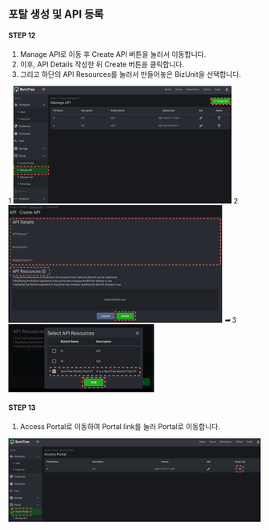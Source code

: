 ## 포탈 생성 및 API 등록

#### STEP 12

1. Manage API로 이동 후 Create API 버튼을 눌러서 이동합니다.
2. 이후, API Details 작성한 뒤 Create 버튼을 클릭합니다.
3. 그리고 하단의 API Resources를 눌러서 만들어놓은 BizUnit을 선택합니다.

<div class='img-container'>
    <span style='top: 100px;left: 15px;'>1</span>
    <img src='../../img/howtouse/step2-13-1.png' style='height: 235px;' />
    <span style='top: 225px;left: 15px;'>2</span>
    <img src='../../img/howtouse/step2-13-2.png' style='height: 235px;' />
    <em class='abs arrow' style='bottom: 87px;left: 87px;'>➡</em>
    <span style='bottom: 140px;left: 270px;'>3</span>
    <img src='../../img/howtouse/step2-13-3.png' class='abs' style='bottom:0; left:120px;' />
</div>

#### STEP 13

1. Access Portal로 이동하여 Portal link를 눌러 Portal로 이동합니다.

![](../../img/howtouse/step2-14-1.png)
